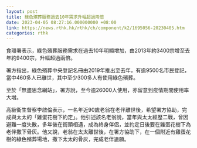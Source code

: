 ```yaml
---
layout: post
title: 綠色殯葬服務過去10年需求升幅超過兩倍
date: 2023-04-05 08:27:16.000000000 +08:00
link: https://news.rthk.hk/rthk/ch/component/k2/1695056-20230405.htm
categories: rthk
---
```


食環署表示，綠色殯葬服務需求在過去10年明顯增加，由2013年約3400宗增至去年約9400宗，升幅超過兩倍。

署方指出，綠色殯葬中央登記名冊由2019年推出至去年，有逾9500名市民登記，當中460多人已離世，其中至少300多人有使用綠色殯葬。

至於「無盡思念網站」，署方說，至今逾26000人使用，亦留意到疫情期間使用率大增。

高級衞生督察李啟倫表示，一名年近90歲老翁在老伴離世後，希望署方協助，完成與太太的「雞蛋花樹下約定」。他引述該名老翁說，當年與太太經歷二戰，曾因避難一度失散，多年後在街頭相遇，成為終身伴侶，並約定日後要在雞蛋花樹下為老伴撒下骨灰。他又說，老翁在太太離世後，在署方協助下，在一個附近有雞蛋花樹的綠色殯葬場地，撒下太太的骨灰，完成老伴遺願。
